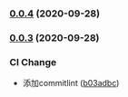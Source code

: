 
### [0.0.4](https://github.com/BreathlessWay/mini-cli/compare/v0.0.3...v0.0.4) (2020-09-28)

### [0.0.3](https://github.com/BreathlessWay/mini-cli/compare/v0.0.2...v0.0.3) (2020-09-28)


### CI Change

* 添加commitlint ([b03adbc](https://github.com/BreathlessWay/mini-cli/commit/b03adbc12fd9337922dd92b94d559ffa2e413af7))
